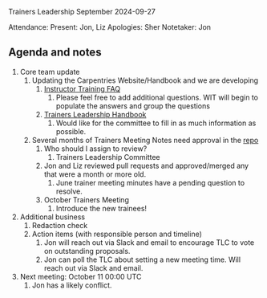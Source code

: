 Trainers Leadership September 2024-09-27

Attendance:
Present: Jon, Liz
Apologies: Sher
Notetaker: Jon

## Agenda and notes

1.  Core team update
	1. Updating the Carpentries Website/Handbook and we are developing 
		1. [Instructor Training FAQ](https://carp-new-website.netlify.app/instructor-training/instructor-training-faq/)
			1. Please feel free to add additional questions. WIT will begin to populate the answers and group the questions
		 2.  [Trainers Leadership Handbook](https://docs.google.com/document/d/1XAZKSM9xVXU1PB8EokfmZWKB8r8-_0KqilM7VIb2A48/edit)
			 1. Would like for the committee to fill in as much information as possible. 
	2. Several months of Trainers Meeting Notes need approval in the [repo](https://github.com/carpentries/trainers/tree/main/minutes) 
		1. Who should I assign to review? 
			1. Trainers Leadership Committee
		2. Jon and Liz reviewed pull requests and approved/merged any that were a month or more old.
			1. June trainer meeting minutes have a pending question to resolve.
		3. October Trainers Meeting
			1. Introduce the new trainees! 
2.  Additional business
	1. Redaction check
	2. Action items (with responsible person and timeline)
		1. Jon will reach out via Slack and email to encourage TLC to vote on outstanding proposals. 
		2. Jon can poll the TLC about setting a new meeting time. Will reach out via Slack and email.
3.  Next meeting: October 11 00:00 UTC
	1. Jon has a likely conflict.
